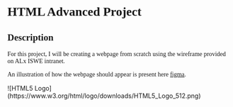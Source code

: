 <h1 style="font-family:verdana;">HTML Advanced Project</h1> 
<h2 style="font-family:verdana;">Description</h2> 
<p style="font-family:verdana;">For this project, I will be creating a webpage from scratch using the wireframe provided on ALx ISWE intranet.</p>
<p style="font-family:verdana;">An illustration of how the webpage should appear is present here <a href="https://www.figma.com/file/dyYL6Ku4WG7vsdpwvlcJZC/Homepage?type=design&node-id=0-1&mode=design&t=UuFemdbqEjW0rQH9-0" target="_blank">figma</a>.</p>
![HTML5 Logo](https://www.w3.org/html/logo/downloads/HTML5_Logo_512.png)